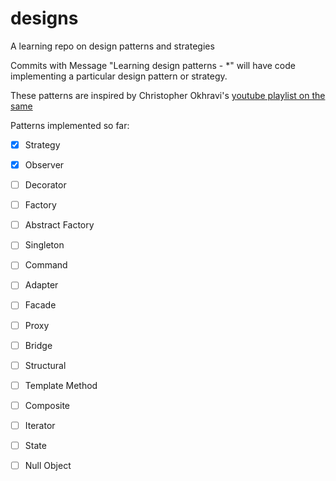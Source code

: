 # designs
A learning repo on design patterns and strategies

Commits with Message "Learning design patterns - *" will have code implementing a particular design pattern or strategy.

These patterns are inspired by Christopher Okhravi's [youtube playlist on the same](https://www.youtube.com/watch?v=v9ejT8FO-7I&list=PLrhzvIcii6GNjpARdnO4ueTUAVR9eMBpc)

Patterns implemented so far:
- [x] Strategy
- [x] Observer
- [ ] Decorator
- [ ] Factory
- [ ] Abstract Factory
- [ ] Singleton
- [ ] Command
- [ ] Adapter
- [ ] Facade
- [ ] Proxy
- [ ] Bridge
- [ ] Structural
- [ ] Template Method
- [ ] Composite
- [ ] Iterator
- [ ] State
- [ ] Null Object

